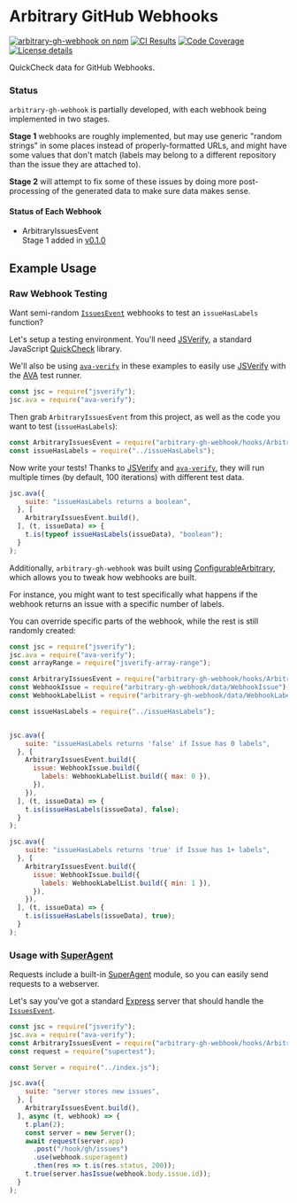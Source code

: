 # Arbitrary GitHub Webhooks

[![arbitrary-gh-webhook on npm](https://img.shields.io/npm/v/arbitrary-gh-webhook.svg)](https://www.npmjs.com/package/arbitrary-gh-webhook)
[![CI Results](https://img.shields.io/travis/CodeLenny/arbitrary-gh-webhook.svg)](https://travis-ci.org/CodeLenny/arbitrary-gh-webhook)
[![Code Coverage](https://img.shields.io/codecov/c/github/codelenny/arbitrary-gh-webhook.svg)](https://codecov.io/gh/CodeLenny/arbitrary-gh-webhook)
[![License details](https://img.shields.io/npm/l/arbitrary-gh-webhook.svg)](https://opensource.org/licenses/MIT)

QuickCheck data for GitHub Webhooks.

### Status

`arbitrary-gh-webhook` is partially developed,
with each webhook being implemented in two stages.

**Stage 1** webhooks are roughly implemented,
but may use generic "random strings" in some places instead of properly-formatted URLs,
and might have some values that don't match (labels may belong to a different repository than the issue they are attached to).

**Stage 2** will attempt to fix some of these issues by doing more post-processing of the generated data to make sure data makes sense.

#### Status of Each Webhook

- ArbitraryIssuesEvent  
  Stage 1 added in [v0.1.0][]

## Example Usage

### Raw Webhook Testing

Want semi-random [`IssuesEvent`][] webhooks
to test an `issueHasLabels` function?

Let's setup a testing environment.  You'll need [JSVerify][], a standard JavaScript [QuickCheck][] library.

We'll also be using [`ava-verify`][] in these examples to easily use [JSVerify][] with the [AVA][] test runner.

```js
const jsc = require("jsverify");
jsc.ava = require("ava-verify");
```

Then grab `ArbitraryIssuesEvent` from this project, as well as the code you want to test (`issueHasLabels`):

```js
const ArbitraryIssuesEvent = require("arbitrary-gh-webhook/hooks/ArbitraryIssuesEvent");
const issueHasLabels = require("../issueHasLabels");
```

Now write your tests!  Thanks to [JSVerify][] and [`ava-verify`][], they will run multiple times
(by default, 100 iterations) with different test data.

```js
jsc.ava({
    suite: "issueHasLabels returns a boolean",
  }, [
    ArbitraryIssuesEvent.build(),
  ], (t, issueData) => {
    t.is(typeof issueHasLabels(issueData), "boolean");
  }
);
```

Additionally, `arbitrary-gh-webhook` was built using [ConfigurableArbitrary][], which allows you to tweak
how webhooks are built.

For instance, you might want to test specifically what happens if the webhook returns an issue with a specific number of labels.

You can override specific parts of the webhook, while the rest is still randomly created:

```js
const jsc = require("jsverify");
jsc.ava = require("ava-verify");
const arrayRange = require("jsverify-array-range");

const ArbitraryIssuesEvent = require("arbitrary-gh-webhook/hooks/ArbitraryIssuesEvent");
const WebhookIssue = require("arbitrary-gh-webhook/data/WebhookIssue");
const WebhookLabelList = require("arbitrary-gh-webhook/data/WebhookLabelList");

const issueHasLabels = require("../issueHasLabels");


jsc.ava({
    suite: "issueHasLabels returns 'false' if Issue has 0 labels",
  }, [
    ArbitraryIssuesEvent.build({
      issue: WebhookIssue.build({
        labels: WebhookLabelList.build({ max: 0 }),
      }),
    }),
  ], (t, issueData) => {
    t.is(issueHasLabels(issueData), false);
  }
);

jsc.ava({
    suite: "issueHasLabels returns 'true' if Issue has 1+ labels",
  }, [
    ArbitraryIssuesEvent.build({
      issue: WebhookIssue.build({
        labels: WebhookLabelList.build({ min: 1 }),
      }),
    }),
  ], (t, issueData) => {
    t.is(issueHasLabels(issueData), true);
  }
);
```

### Usage with [SuperAgent][]

Requests include a built-in [SuperAgent][] module, so you can easily send requests to a webserver.

Let's say you've got a standard [Express][] server that should handle the [`IssuesEvent`][].

```js
const jsc = require("jsverify");
jsc.ava = require("ava-verify");
const ArbitraryIssuesEvent = require("arbitrary-gh-webhook/hooks/ArbitraryIssuesEvent");
const request = require("supertest");

const Server = require("../index.js");

jsc.ava({
    suite: "server stores new issues",
  }, [
    ArbitraryIssuesEvent.build(),
  ], async (t, webhook) => {
    t.plan(2);
    const server = new Server();
    await request(server.app)
      .post("/hook/gh/issues")
      .use(webhook.superagent)
      .then(res => t.is(res.status, 200));
    t.true(server.hasIssue(webhook.body.issue.id));
  }
);
```

[QuickCheck]: https://en.wikipedia.org/wiki/QuickCheck
[JSVerify]: https://github.com/jsverify/jsverify
[AVA]: https://github.com/avajs/ava
[ConfigurableArbitrary]: https://github.com/rweda/configurable-arbitrary
[`ava-verify`]: https://www.npmjs.com/package/ava-verify
[SuperAgent]: https://github.com/visionmedia/superagent
[Express]: https://expressjs.com/
[`IssuesEvent`]: https://developer.github.com/v3/activity/events/types/#issuesevent

[v0.1.0]: https://github.com/CodeLenny/arbitrary-gh-webhook/tree/v0.1.0
